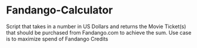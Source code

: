 # Fandango-Calculator
Script that takes in a number in US Dollars and returns the Movie Ticket(s) that should be purchased from Fandango.com to achieve the sum. Use case is to maximize spend of Fandango Credits
